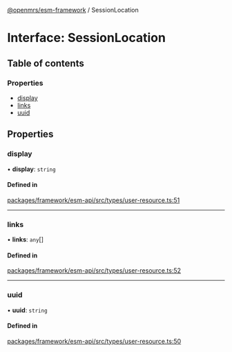[@openmrs/esm-framework](../API.md) / SessionLocation

# Interface: SessionLocation

## Table of contents

### Properties

- [display](SessionLocation.md#display)
- [links](SessionLocation.md#links)
- [uuid](SessionLocation.md#uuid)

## Properties

### display

• **display**: `string`

#### Defined in

[packages/framework/esm-api/src/types/user-resource.ts:51](https://github.com/mccarthyaaron/openmrs-esm-core/blob/main/packages/framework/esm-api/src/types/user-resource.ts#L51)

___

### links

• **links**: `any`[]

#### Defined in

[packages/framework/esm-api/src/types/user-resource.ts:52](https://github.com/mccarthyaaron/openmrs-esm-core/blob/main/packages/framework/esm-api/src/types/user-resource.ts#L52)

___

### uuid

• **uuid**: `string`

#### Defined in

[packages/framework/esm-api/src/types/user-resource.ts:50](https://github.com/mccarthyaaron/openmrs-esm-core/blob/main/packages/framework/esm-api/src/types/user-resource.ts#L50)
